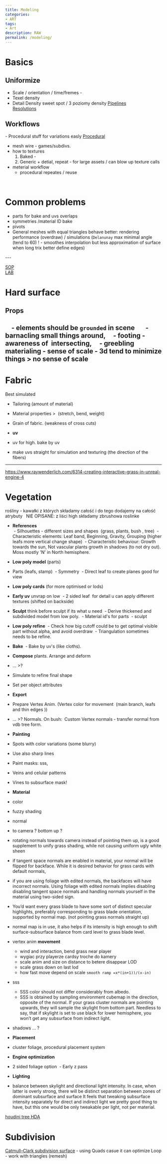 ```yaml
---
title: Modeling
categories:
- ART
tags:
- Art
description: RAW
permalink: /modeling/
---
```







# Basics



## Uniformize
- Scale  / orientation / time/fremes -
- Texel density
- Detail Density sweet spot / 3 poziomy density
[Pipelines](/pipes/)   
[Resolutions](/res/)    

## Workflows

- Procedural stuff for variations easly  [Procedural](/procedural/)      
- mesh wire -  games/subdivs.
-  how to textures
    1. Baked -
    2. Generic + detial, repeat - for large assets / can blow up texture calls
- meterial workflow
    - procedural repeates / reuse


   

# Common problems
- parts for bake and uvs overlaps
- symmetries
/material ID bake
- pivots        
- General meshes with equal triangles behave better: rendering performance (overdraw) / simulations (`Delanunay` max minimal angle (tend to 60) ! - smoothes interpolation but less approximation of surface when long trix better define edges)

---        


[SOP](/sop/)   
[LAB](/lab/)   

# Hard surface

## Props
    - elements should be `grounded` in scene  
    - barnacling small things around,
    - footing - awareness of  intersecting,
    - greebling materialing
    - sense of scale - 3d tend to minimize things > no sense of scale
---

# Fabric
Best simulated

- Tailoring (amount of material)  
- Material properties >  (stretch, bend, weight)    
- Grain of fabric. (weakness of cross cuts)  

- **uv**
- uv for high. bake by uv
- make uvs straight for simulation and texturing (the direction of the fibers)



---
https://www.raywenderlich.com/6314-creating-interactive-grass-in-unreal-engine-4

# Vegetation
rośliny - kawałki z których składamy całość i do tego dodajemy na całość atrybuty  
NIE OPISANE: z liści high składamy zbrushowa roslinke  

- **References**    
 - Silhouettes - different sizes and shapes  (grass, plants, bush , tree)
 - Characteristic elements: Leaf band, Beginning, Gravity, Grouping (higher leafs more vertical change shape)
 - Characteristic behaviour: Growth towards the sun, Not vascular plants growth in shadows  (to not dry out). Moss mostly 'N' in North hemisphere.

- **Low poly model** (parts)
 - Parts (leafs, stamp)
 - Symmetry
 - Direct leaf to create planes good for view

- **Low poly cards** (for more optimised or lods)

- **Early uv** unvrap on low
 - 2 sided leaf  for detail u can apply different textures (shifted on backside)


- **Sculpt** think before sculpt if its what u need
 - Derive thickened and subdivided model from low poly.
 - Material id's for parts
 - sculpt


- **Low poly refine**
 - Check how big cutoff could be to get optimal visible part without alpha, and avoid overdraw
 - Triangulation sometimes needs to be refine.


- **Bake**
 - Bake by uv's (like cloths).


- **Compose** plants. Arrange and deform  
 - ... >?
 - Simulate to refine final shape
 - Set per object attributes


- **Export**
 - Prepare Vertex Anim. (Vertex color for movement  (main branch, leafs and thin edges ))
 - ... >?  Normals. On bush:  Custom Vertex normals - transfer normal from vdb tree form.


- **Painting**
 - Spots with color variations (some blurry)
 - Use also sharp lines
 - Paint masks: sss,
 - Veins and celular patterns
 - Vines to subsurface mask!


- **Material**
 - color
  - fuzzy shading
 - normal
  - to camera ? bottom up ?  
  - rotating normals towards camera instead of pointing them up, is a good supplement to unify grass shading, while not causing uniform ugly white sheen
  - if tangent space normals are enabled in material, your normal will be flipped for backface. While it is desired behavior for grass cards with default normals,
  - if you are using foliage with edited normals, the backfaces will have incorrect normals. Using foliage with edited normals implies disabling disabling tangent space normals and handling normals yourself in the material using two-sided sign.
  - You’d want every grass blade to have some sort of distinct specular highlights, preferably corresponding to grass blade orientation, supported by normal map. (not pointing grass normals straight up)
  - normal map is in use, it also helps if its intensity is high enough to shift surface-subsurface balance from card level to grass blade level.
- vertex anim **movement**  
  - wind and interaction, bend grass near player
   - wygiac przy playerze cardsy troche do kamery  
   - scale anim and size on distance to betere disappear LOD
   - scale grass down on last lod
   - how fast move depend on scale `smooth ramp =x*(in+1))/(x-in)`
- sss
  - SSS color should not differ considerably from albedo.
  -  SSS is obtained by sampling environment cubemap in the direction, opposite of the normal. If your grass cluster normals are pointing upwards, they will sample the skylight from bottom part. Needless to say, that if skylight is set to use black for lower hemisphere, you won’t get any subsurface from indirect light.
 - shadows ... ?

- **Placement**
 - cluster foliage, procedural placement system
 
- **Engine optimization**
 - 2 sided foliage option
 - Early z pass   

- **Lighting**

-  balance between skylight and directional light intensity. In case, when latter is overly strong, there will be distinct separation between zones of dominant subsurface and surface It feels that tweaking subsurface intensity separately for direct and indirect light we pretty good thing to have, but this one would be only tweakable per light, not per material.


[houdini tree HDA](https://youtu.be/abQtNpUUdGw)





# Subdivision

[Catmull–Clark subdivision surface](https://www.sidefx.com/tutorials/pragmatic-vex-1-limit-surface-sampling-introduction-opensubdiv-patches/) - using Quads casue it can optimize
Loop - work with triangles (remesh)
